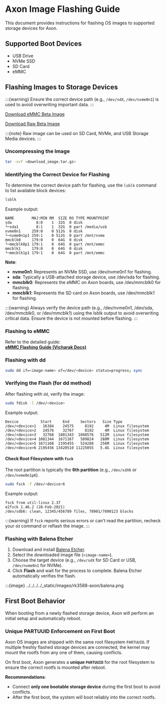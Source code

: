 # Axon Image Flashing Guide

This document provides instructions for flashing OS images to supported storage devices for Axon.

## Supported Boot Devices

- USB Drive
- NVMe SSD
- SD Card
- eMMC

## Flashing Images to Storage Devices

:::{warning}
Ensure the correct device path (e.g., `/dev/sdX`, `/dev/nvme0n1`) is used to avoid overwriting important data.
:::

[Download eMMC Beta Image](https://downloads.vicharak.in/vicharak-axon/beta-releases/V1.0_vicharak_axon_6.1_03072025-ubuntu-24.04-beta-emmc.tar.gz)

[Download Raw Beta Image](https://downloads.vicharak.in/vicharak-axon/beta-releases/V1.0_vicharak_axon_6.1_03072025-ubuntu-24.04-beta-raw.tar.gz)

:::{note}
Raw image can be used on SD Card, NVMe, and USB Storage Media devices.
:::

### Uncompressing the Image

```bash
tar -xvf <download_image.tar.gz>
```

### Identifying the Correct Device for Flashing
To determine the correct device path for flashing, use the `lsblk` command to list available block devices:

```bash
lsblk
```

Example output:
```
NAME        MAJ:MIN RM  SIZE RO TYPE MOUNTPOINT
sda           8:0    1  32G  0 disk
└─sda1        8:1    1  32G  0 part /media/usb
nvme0n1     259:0    0 512G  0 disk
└─nvme0n1p1 259:1    0 512G  0 part /mnt/nvme
mmcblk0     179:0    0  64G  0 disk
└─mmcblk0p1 179:1    0  64G  0 part /mnt/emmc
mmcblk1     179:0    0  64G  0 disk
└─mmcblk1p1 179:1    0  64G  0 part /mnt/emmc
```

**Note**:
- **nvme0n1**: Represents an NVMe SSD, use /dev/nvme0n1 for flashing.
- **sda**: Typically a USB-attached storage device, use /dev/sda for flashing.
- **mmcblk0**: Represents the eMMC on Axon boards, use /dev/mmcblk0 for flashing.
- **mmcblk1**: Represents the SD card on Axon boards, use /dev/mmcblk1 for flashing.

:::{warning}
Always verify the device path (e.g., /dev/nvme0n1, /dev/sda, /dev/mmcblk0, or /dev/mmcblk1) using the lsblk output to avoid overwriting critical data. Ensure the device is not mounted before flashing.
:::

### Flashing to eMMC

Refer to the detailed guide:  
**[eMMC Flashing Guide (Vicharak Docs)](https://docs.vicharak.in/vicharak_sbcs/axon/axon-linux/linux-usage-guide/)**

### Flashing with dd

```bash
sudo dd if=<image-name> of=/dev/<device> status=progress; sync
```

### Verifying the Flash (for dd method)

After flashing with `dd`, verify the image:

```bash
sudo fdisk -l /dev/<device>
```

Example output:

```
Device          Start     End     Sectors   Size Type
/dev/<device>1   16384    24575     8192     4M  Linux filesystem
/dev/<device>2   24576    32767     8192     4M  Linux filesystem
/dev/<device>3   32768  1081343  1048576   512M  Linux filesystem
/dev/<device>4 1081344  1671167   589824   288M  Linux filesystem
/dev/<device>5 1671168  2195455   524288   256M  Linux filesystem
/dev/<device>6 2195456 13420510 11225055   5.4G  Linux filesystem
```

#### Check Root Filesystem with `fsck`

The root partition is typically the **6th partition** (e.g., `/dev/sdX6` or `/dev/nvme0n1p6`).

```bash
sudo fsck -f /dev/<device>6
```

Example output:

```
fsck from util-linux 2.37
e2fsck 1.46.2 (28-Feb-2021)
/dev/sdb6: clean, 12345/456789 files, 78901/7890123 blocks
```

:::{warning}
If `fsck` reports serious errors or can't read the partition, recheck your `dd` command or reflash the image.
:::

### Flashing with Balena Etcher

1. Download and install [Balena Etcher](https://www.balena.io/etcher/).
2. Select the downloaded image file (`<image-name>`).
3. Choose the target device (e.g., `/dev/sdX` for SD Card or USB, `/dev/nvme0n1` for NVMe).
4. Click **Flash** and wait for the process to complete. Balena Etcher automatically verifies the flash.

:::{image} ../../../../_static/images/rk3588-axon/balena.png

## First Boot Behavior

When booting from a newly flashed storage device, Axon will perform an initial setup and automatically reboot.

### Unique PARTUUID Enforcement on First Boot

Axon OS images are shipped with the same root filesystem `PARTUUID`. If multiple freshly flashed storage devices are connected, the kernel may mount the rootfs from any one of them, causing conflicts.

On first boot, Axon generates a **unique `PARTUUID`** for the root filesystem to ensure the correct rootfs is mounted after reboot.

**Recommendations**:

- Connect **only one bootable storage device** during the first boot to avoid conflicts.
- After the first boot, the system will boot reliably into the correct rootfs.

